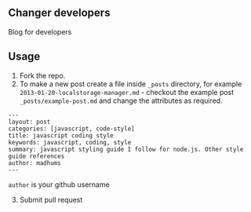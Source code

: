 ## Changer developers

Blog for developers

## Usage

1. Fork the repo.
2. To make a new post create a file inside `_posts` directory, for example `2013-01-20-localstorage-manager.md` - checkout the example post `_posts/example-post.md` and change the attributes as required.

  ```
  ---
  layout: post
  categories: [javascript, code-style]
  title: javascript coding style
  keywords: javascript, coding, style
  summary: javascript styling guide I follow for node.js. Other style guide references
  author: madhums
  ---
  ```

  `author` is your github username

3. Submit pull request
